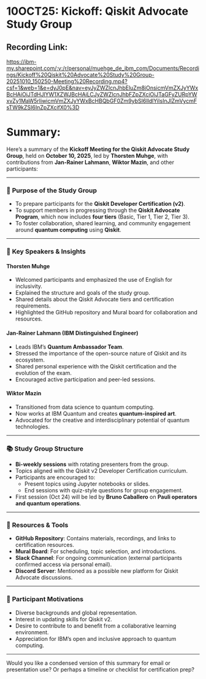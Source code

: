 # 10OCT25: Kickoff: Qiskit Advocate Study Group
## Recording Link:
https://ibm-my.sharepoint.com/:v:/r/personal/muehge_de_ibm_com/Documents/Recordings/Kickoff%20Qiskit%20Advocate%20Study%20Group-20251010_150250-Meeting%20Recording.mp4?csf=1&web=1&e=dyJ0pE&nav=eyJyZWZlcnJhbEluZm8iOnsicmVmZXJyYWxBcHAiOiJTdHJlYW1XZWJBcHAiLCJyZWZlcnJhbFZpZXciOiJTaGFyZURpYWxvZy1MaW5rIiwicmVmZXJyYWxBcHBQbGF0Zm9ybSI6IldlYiIsInJlZmVycmFsTW9kZSI6InZpZXcifX0%3D

# Summary:

Here’s a summary of the **Kickoff Meeting for the Qiskit Advocate Study Group**, held on **October 10, 2025**, led by **Thorsten Muhge**, with contributions from **Jan-Rainer Lahmann**, **Wiktor Mazin**, and other participants:

---

### 🧠 **Purpose of the Study Group**
- To prepare participants for the **Qiskit Developer Certification (v2)**.
- To support members in progressing through the **Qiskit Advocate Program**, which now includes **four tiers** (Basic, Tier 1, Tier 2, Tier 3).
- To foster collaboration, shared learning, and community engagement around **quantum computing** using **Qiskit**.

---

### 🎤 **Key Speakers & Insights**

#### **Thorsten Muhge**
- Welcomed participants and emphasized the use of English for inclusivity.
- Explained the structure and goals of the study group.
- Shared details about the Qiskit Advocate tiers and certification requirements.
- Highlighted the GitHub repository and Mural board for collaboration and resources.

#### **Jan-Rainer Lahmann (IBM Distinguished Engineer)**
- Leads IBM’s **Quantum Ambassador Team**.
- Stressed the importance of the open-source nature of Qiskit and its ecosystem.
- Shared personal experience with the Qiskit certification and the evolution of the exam.
- Encouraged active participation and peer-led sessions.

#### **Wiktor Mazin**
- Transitioned from data science to quantum computing.
- Now works at IBM Quantum and creates **quantum-inspired art**.
- Advocated for the creative and interdisciplinary potential of quantum technologies.

---

### 📚 **Study Group Structure**
- **Bi-weekly sessions** with rotating presenters from the group.
- Topics aligned with the Qiskit v2 Developer Certification curriculum.
- Participants are encouraged to:
  - Present topics using Jupyter notebooks or slides.
  - End sessions with quiz-style questions for group engagement.
- First session (Oct 24) will be led by **Bruno Caballero** on **Pauli operators and quantum operations**.

---

### 🧩 **Resources & Tools**
- **GitHub Repository**: Contains materials, recordings, and links to certification resources.
- **Mural Board**: For scheduling, topic selection, and introductions.
- **Slack Channel**: For ongoing communication (external participants confirmed access via personal email).
- **Discord Server**: Mentioned as a possible new platform for Qiskit Advocate discussions.

---

### 💬 **Participant Motivations**
- Diverse backgrounds and global representation.
- Interest in updating skills for Qiskit v2.
- Desire to contribute to and benefit from a collaborative learning environment.
- Appreciation for IBM’s open and inclusive approach to quantum computing.

---

Would you like a condensed version of this summary for email or presentation use? Or perhaps a timeline or checklist for certification prep?
